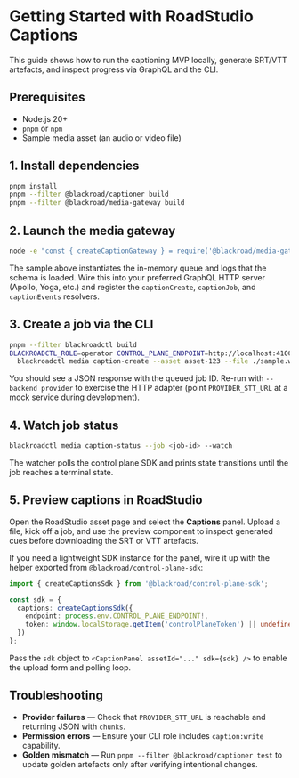 # Getting Started with RoadStudio Captions

This guide shows how to run the captioning MVP locally, generate SRT/VTT artefacts, and inspect progress via GraphQL and the CLI.

## Prerequisites

- Node.js 20+
- `pnpm` or `npm`
- Sample media asset (an audio or video file)

## 1. Install dependencies

```bash
pnpm install
pnpm --filter @blackroad/captioner build
pnpm --filter @blackroad/media-gateway build
```

## 2. Launch the media gateway

```bash
node -e "const { createCaptionGateway } = require('@blackroad/media-gateway'); const gateway = createCaptionGateway(); console.log('Caption gateway ready', gateway.typeDefs.split('\n')[0]);"
```

The sample above instantiates the in-memory queue and logs that the schema is loaded. Wire this into your preferred GraphQL HTTP server (Apollo, Yoga, etc.) and register the `captionCreate`, `captionJob`, and `captionEvents` resolvers.

## 3. Create a job via the CLI

```bash
pnpm --filter blackroadctl build
BLACKROADCTL_ROLE=operator CONTROL_PLANE_ENDPOINT=http://localhost:4100/graphql \
  blackroadctl media caption-create --asset asset-123 --file ./sample.wav --backend local
```

You should see a JSON response with the queued job ID. Re-run with `--backend provider` to exercise the HTTP adapter (point `PROVIDER_STT_URL` at a mock service during development).

## 4. Watch job status

```bash
blackroadctl media caption-status --job <job-id> --watch
```

The watcher polls the control plane SDK and prints state transitions until the job reaches a terminal state.

## 5. Preview captions in RoadStudio

Open the RoadStudio asset page and select the **Captions** panel. Upload a file, kick off a job, and use the preview component to inspect generated cues before downloading the SRT or VTT artefacts.

If you need a lightweight SDK instance for the panel, wire it up with the helper exported from `@blackroad/control-plane-sdk`:

```ts
import { createCaptionsSdk } from '@blackroad/control-plane-sdk';

const sdk = {
  captions: createCaptionsSdk({
    endpoint: process.env.CONTROL_PLANE_ENDPOINT!,
    token: window.localStorage.getItem('controlPlaneToken') || undefined
  })
};
```

Pass the `sdk` object to `<CaptionPanel assetId="..." sdk={sdk} />` to enable the upload form and polling loop.

## Troubleshooting

- **Provider failures** — Check that `PROVIDER_STT_URL` is reachable and returning JSON with `chunks`.
- **Permission errors** — Ensure your CLI role includes `caption:write` capability.
- **Golden mismatch** — Run `pnpm --filter @blackroad/captioner test` to update golden artefacts only after verifying intentional changes.
